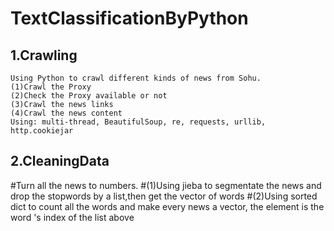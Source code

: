 
TextClassificationByPython
==============================================================


1.Crawling
------------------------------------------------------------------
    Using Python to crawl different kinds of news from Sohu.
    (1)Crawl the Proxy
    (2)Check the Proxy available or not
    (3)Crawl the news links
    (4)Crawl the news content
    Using: multi-thread, BeautifulSoup, re, requests, urllib, http.cookiejar
    
2.CleaningData
------------------------------------------------------------------
#Turn all the news to numbers.
#(1)Using jieba to segmentate the news and drop the stopwords by a list,then get the vector of words
#(2)Using sorted dict to count all the words and make every news a vector, the element is the word 's index of the list above
